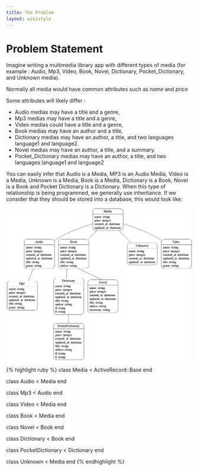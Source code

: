 ```yaml
---
title: The Problem
layout: wikistyle
---
```


Problem Statement
=================
Imagine writing a multimedia library app with different types of media (for example : Audio, Mp3, Video, Book, Novel, Dictionary, Pocket_Dictionary, and Unknown media).

Normally all media would have common attributes such as *name* and *price*

Some attributes will likely differ :

- Audio medias may have a title and a genre,
- Mp3 medias may have a title and a genre,
- Video medias could have a title and a genre,
- Book medias may have an author and a title,
- Dictionary medias may have an author, a title, and two languages language1 and language2.
- Novel medias may have an author, a title, and a summary.
- Pocket_Dictionary medias may have an author, a title, and two languages language1 and language2

You can easily infer that Audio is a Media, MP3 is an Audio Media, Video is a Media, Unknown is a Media, Book is a Media, Dictionary is a Book, Novel is a Book and Pocket Dictionary is a Dictionary. When this type of relationship is being programmed, we generally use inheritance. If we consider that they should be stored into a database, this would look like:

![Inheritance Hierarchy](images/inheritance_hierarchy.gif "Inheritance Hierarchy")

{% highlight ruby %}
class Media < ActiveRecord::Base
end

class Audio < Media
end

class Mp3 < Audio
end

class Video < Media
end

class Book < Media
end

class Novel < Book
end

class Dictionary < Book
end

class PocketDictionary < Dictionary
end

class Unknown < Media
end
{% endhighlight %}